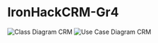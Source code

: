 ﻿# IronHackCRM-Gr4
![Class Diagram CRM](https://user-images.githubusercontent.com/106558181/184401922-13a3b739-acce-4075-a747-71e444a7c834.png)
![Use Case Diagram CRM](https://user-images.githubusercontent.com/106558181/184401926-edae85e8-de14-4fe1-81fa-34ff46030afe.png)
